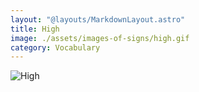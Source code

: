 ```yaml
---
layout: "@layouts/MarkdownLayout.astro"
title: High
image: ./assets/images-of-signs/high.gif
category: Vocabulary
---
```


![High](@signs/high.gif)
